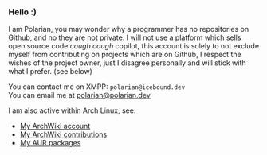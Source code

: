 ### Hello :)

I am Polarian, you may wonder why a programmer has no repositories on Github, and no they are not private. I will not use a platform which sells open source code *cough* *cough* copilot, this account is solely to not exclude myself from contributing on projects which are on Github, I respect the wishes of the project owner, just I disagree personally and will stick with what I prefer. (see below)

You can contact me on XMPP: `polarian@icebound.dev` <br>
You can email me at [polarian@polarian.dev](mailto:polarian@polarian.dev)

I am also active within Arch Linux, see:

- [My ArchWiki account](https://wiki.archlinux.org/title/User:PolarianDev)
- [My ArchWiki contributions](https://wiki.archlinux.org/title/Special:Contributions/PolarianDev)
- [My AUR packages](https://aur.archlinux.org/packages?O=0&SeB=M&K=PolarianDev)
